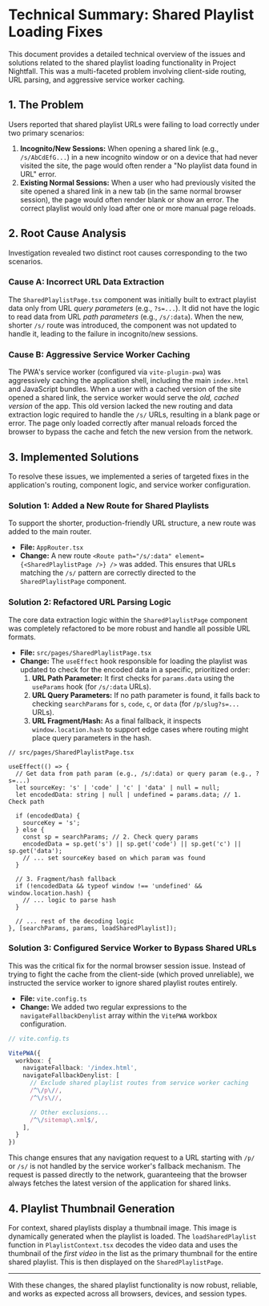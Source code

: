 # Technical Summary: Shared Playlist Loading Fixes

This document provides a detailed technical overview of the issues and solutions related to the shared playlist loading functionality in Project Nightfall. This was a multi-faceted problem involving client-side routing, URL parsing, and aggressive service worker caching.

## 1. The Problem

Users reported that shared playlist URLs were failing to load correctly under two primary scenarios:

1.  **Incognito/New Sessions:** When opening a shared link (e.g., `/s/AbCdEfG...`) in a new incognito window or on a device that had never visited the site, the page would often render a "No playlist data found in URL" error.
2.  **Existing Normal Sessions:** When a user who had previously visited the site opened a shared link in a new tab (in the same normal browser session), the page would often render blank or show an error. The correct playlist would only load after one or more manual page reloads.

## 2. Root Cause Analysis

Investigation revealed two distinct root causes corresponding to the two scenarios.

### Cause A: Incorrect URL Data Extraction

The `SharedPlaylistPage.tsx` component was initially built to extract playlist data only from URL *query parameters* (e.g., `?s=...`). It did not have the logic to read data from URL *path parameters* (e.g., `/s/:data`). When the new, shorter `/s/` route was introduced, the component was not updated to handle it, leading to the failure in incognito/new sessions.

### Cause B: Aggressive Service Worker Caching

The PWA's service worker (configured via `vite-plugin-pwa`) was aggressively caching the application shell, including the main `index.html` and JavaScript bundles. When a user with a cached version of the site opened a shared link, the service worker would serve the *old, cached version* of the app. This old version lacked the new routing and data extraction logic required to handle the `/s/` URLs, resulting in a blank page or error. The page only loaded correctly after manual reloads forced the browser to bypass the cache and fetch the new version from the network.

## 3. Implemented Solutions

To resolve these issues, we implemented a series of targeted fixes in the application's routing, component logic, and service worker configuration.

### Solution 1: Added a New Route for Shared Playlists

To support the shorter, production-friendly URL structure, a new route was added to the main router.

-   **File:** `AppRouter.tsx`
-   **Change:** A new route `<Route path="/s/:data" element={<SharedPlaylistPage />} />` was added. This ensures that URLs matching the `/s/` pattern are correctly directed to the `SharedPlaylistPage` component.

### Solution 2: Refactored URL Parsing Logic

The core data extraction logic within the `SharedPlaylistPage` component was completely refactored to be more robust and handle all possible URL formats.

-   **File:** `src/pages/SharedPlaylistPage.tsx`
-   **Change:** The `useEffect` hook responsible for loading the playlist was updated to check for the encoded data in a specific, prioritized order:
    1.  **URL Path Parameter:** It first checks for `params.data` using the `useParams` hook (for `/s/:data` URLs).
    2.  **URL Query Parameters:** If no path parameter is found, it falls back to checking `searchParams` for `s`, `code`, `c`, or `data` (for `/p/slug?s=...` URLs).
    3.  **URL Fragment/Hash:** As a final fallback, it inspects `window.location.hash` to support edge cases where routing might place query parameters in the hash.

```tsx
// src/pages/SharedPlaylistPage.tsx

useEffect(() => {
  // Get data from path param (e.g., /s/:data) or query param (e.g., ?s=...)
  let sourceKey: 's' | 'code' | 'c' | 'data' | null = null;
  let encodedData: string | null | undefined = params.data; // 1. Check path

  if (encodedData) {
    sourceKey = 's';
  } else {
    const sp = searchParams; // 2. Check query params
    encodedData = sp.get('s') || sp.get('code') || sp.get('c') || sp.get('data');
    // ... set sourceKey based on which param was found
  }

  // 3. Fragment/hash fallback
  if (!encodedData && typeof window !== 'undefined' && window.location.hash) {
    // ... logic to parse hash
  }

  // ... rest of the decoding logic
}, [searchParams, params, loadSharedPlaylist]);
```

### Solution 3: Configured Service Worker to Bypass Shared URLs

This was the critical fix for the normal browser session issue. Instead of trying to fight the cache from the client-side (which proved unreliable), we instructed the service worker to ignore shared playlist routes entirely.

-   **File:** `vite.config.ts`
-   **Change:** We added two regular expressions to the `navigateFallbackDenylist` array within the `VitePWA` workbox configuration.

```ts
// vite.config.ts

VitePWA({
  workbox: {
    navigateFallback: '/index.html',
    navigateFallbackDenylist: [
      // Exclude shared playlist routes from service worker caching
      /^\/p\//,
      /^\/s\//,

      // Other exclusions...
      /^\/sitemap\.xml$/,
    ],
  }
})
```

This change ensures that any navigation request to a URL starting with `/p/` or `/s/` is not handled by the service worker's fallback mechanism. The request is passed directly to the network, guaranteeing that the browser always fetches the latest version of the application for shared links.

## 4. Playlist Thumbnail Generation

For context, shared playlists display a thumbnail image. This image is dynamically generated when the playlist is loaded. The `loadSharedPlaylist` function in `PlaylistContext.tsx` decodes the video data and uses the thumbnail of the *first video* in the list as the primary thumbnail for the entire shared playlist. This is then displayed on the `SharedPlaylistPage`.

---

With these changes, the shared playlist functionality is now robust, reliable, and works as expected across all browsers, devices, and session types.
